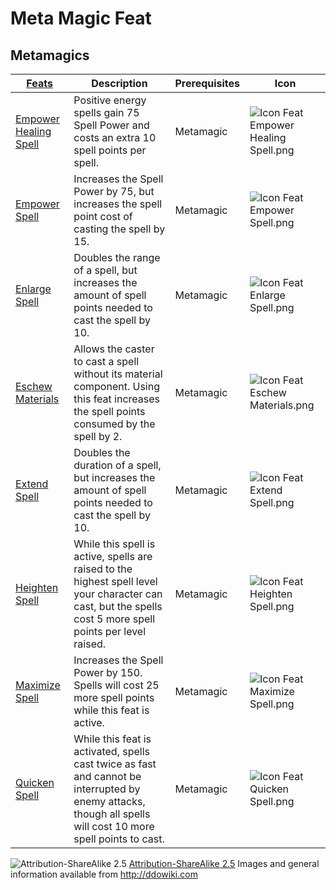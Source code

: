 # Meta Magic Feat

## Metamagics

| [ ][existingFeat] [Feats][result]                                      | Description                                                                                                                                                   | Prerequisites | Icon                                                                                |
|------------------------------------------------------------------------|---------------------------------------------------------------------------------------------------------------------------------------------------------------|---------------|-------------------------------------------------------------------------------------|
| [Empower Healing Spell](http://ddowiki.com/page/Empower_Healing_Spell) | Positive energy spells gain 75 Spell Power and costs an extra 10 spell points per spell.                                                                      | Metamagic     | ![Icon Feat Empower Healing Spell.png](/images/Icon_Feat_Empower_Healing_Spell.png) |
| [Empower Spell](http://ddowiki.com/page/Empower_Spell)                 | Increases the Spell Power by 75, but increases the spell point cost of casting the spell by 15.                                                               | Metamagic     | ![Icon Feat Empower Spell.png](/images/Icon_Feat_Empower_Spell.png)                 |
| [Enlarge Spell](http://ddowiki.com/page/Enlarge_Spell)                 | Doubles the range of a spell, but increases the amount of spell points needed to cast the spell by 10.                                                        | Metamagic     | ![Icon Feat Enlarge Spell.png](/images/Icon_Feat_Enlarge_Spell.png)                 |
| [Eschew Materials](http://ddowiki.com/page/Eschew_Materials)           | Allows the caster to cast a spell without its material component. Using this feat increases the spell points consumed by the spell by 2.                      | Metamagic     | ![Icon Feat Eschew Materials.png](/images/Icon_Feat_Eschew_Materials.png)           |
| [Extend Spell](http://ddowiki.com/page/Extend_Spell)                   | Doubles the duration of a spell, but increases the amount of spell points needed to cast the spell by 10.                                                     | Metamagic     | ![Icon Feat Extend Spell.png](/images/Icon_Feat_Extend_Spell.png)                   |
| [Heighten Spell](http://ddowiki.com/page/Heighten_Spell)               | While this spell is active, spells are raised to the highest spell level your character can cast, but the spells cost 5 more spell points per level raised.   | Metamagic     | ![Icon Feat Heighten Spell.png](/images/Icon_Feat_Heighten_Spell.png)               |
| [Maximize Spell](http://ddowiki.com/page/Maximize_Spell)               | Increases the Spell Power by 150. Spells will cost 25 more spell points while this feat is active.                                                            | Metamagic     | ![Icon Feat Maximize Spell.png](/images/Icon_Feat_Maximize_Spell.png)               |
| [Quicken Spell](http://ddowiki.com/page/Quicken_Spell)                 | While this feat is activated, spells cast twice as fast and cannot be interrupted by enemy attacks, though all spells will cost 10 more spell points to cast. | Metamagic     | ![Icon Feat Quicken Spell.png](/images/Icon_Feat_Quicken_Spell.png)                 |

![Attribution-ShareAlike 2.5](/images/somerights20.png)
[Attribution-ShareAlike 2.5](https://creativecommons.org/licenses/by-sa/2.5/) Images and general information available from http://ddowiki.com

[race_feat]: http://ddowiki.com/page/Category&#58;Racial_feats
[cls_feat]: http://ddowiki.com/page/Category&#58;Class_feats
[existingFeat]: - "c:verify-rows=#feat:verifyFeats()"
[_matchStrategy_]: - "c:matchStrategy=KeyMatch"
[result]: - "?=#feat"

